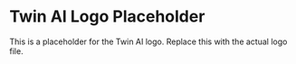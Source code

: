 # Twin AI Logo Placeholder

This is a placeholder for the Twin AI logo. Replace this with the actual logo file.
